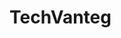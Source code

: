 # TechVanteg

<!-- echo "# TechVanteg" >> README.md
  git init
  git add README.md
  git commit -m "first commit"
  git branch -M main
  git remote add origin https://github.com/Jahirul-Islam-Jantu/TechVanteg.git
  git push -u origin main
  git remote add origin https://github.com/Jahirul-Islam-Jantu/TechVanteg.git
  git branch -M main
  git push -u origin main
   -->
